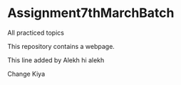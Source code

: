 # Assignment7thMarchBatch
All practiced topics

This repository contains a webpage.

This line added by Alekh
hi alekh 


Change Kiya
